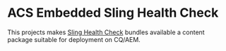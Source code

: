 ACS Embedded Sling Health Check
==========================

This projects makes [Sling Health Check](http://sling.apache.org/documentation/bundles/sling-health-check-tool.html) bundles available a content package suitable for deployment on CQ/AEM.
